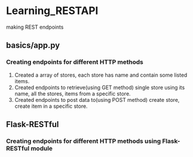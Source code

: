 # Learning_RESTAPI
making REST endpoints 

## basics/app.py
### Creating endpoints for different HTTP methods 
1. Created a array of stores, each store has name and contain some listed items.
2. Created endpoints to retrieve(using GET method) single store using its name, all the stores, items from a specific store.
3. Created endpoints to post data to(using POST method) create store, create item in a specific store.
## Flask-RESTful
### Creating endpoints for different HTTP methods using Flask-RESTful module
